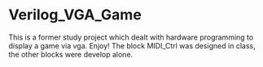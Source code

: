 # Verilog_VGA_Game
This is a former study project which dealt with hardware programming to display a game via vga. Enjoy!
The block MIDI_Ctrl was designed in class, the other blocks were develop alone.
